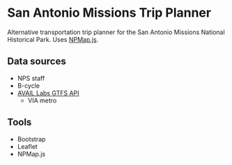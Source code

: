 # San Antonio Missions Trip Planner

Alternative transportation trip planner for the San Antonio Missions National Historical Park. Uses [NPMap.js](https://github.com/nationalparkservice/npmap.js/).

## Data sources

- NPS staff
- B-cycle
- [AVAIL Labs GTFS API](http://api.availabs.org/gtfs/)
  - VIA metro

## Tools

- Bootstrap
- Leaflet
- NPMap.js
